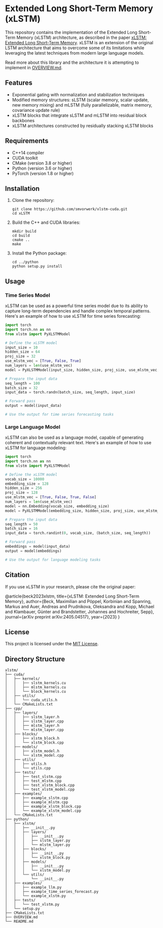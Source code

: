 # Extended Long Short-Term Memory (xLSTM)

This repository contains the implementation of the Extended Long Short-Term Memory (xLSTM) architecture, as described in the paper [xLSTM: Extended Long Short-Term Memory](https://arxiv.org/abs/2405.04517). xLSTM is an extension of the original LSTM architecture that aims to overcome some of its limitations while leveraging the latest techniques from modern large language models.

Read more about this library and the architecture it is attempting to implement in [OVERVIEW.md](OVERVIEW.md).

## Features

- Exponential gating with normalization and stabilization techniques
- Modified memory structures: sLSTM (scalar memory, scalar update, new memory mixing) and mLSTM (fully parallelizable, matrix memory, covariance update rule)
- xLSTM blocks that integrate sLSTM and mLSTM into residual block backbones
- xLSTM architectures constructed by residually stacking xLSTM blocks

## Requirements

- C++14 compiler
- CUDA toolkit
- CMake (version 3.8 or higher)
- Python (version 3.6 or higher)
- PyTorch (version 1.8 or higher)

## Installation

1. Clone the repository:

    ```shell
    git clone https://github.com/smvorwerk/xlstm-cuda.git
    cd xLSTM
    ```

2. Build the C++ and CUDA libraries:

    ```shell
    mkdir build
    cd build
    cmake ..
    make
    ```

3. Install the Python package:

    ```shell
    cd ../python
    python setup.py install
    ```

## Usage

### Time Series Model

xLSTM can be used as a powerful time series model due to its ability to capture long-term dependencies and handle complex temporal patterns. Here's an example of how to use xLSTM for time series forecasting:

```python
import torch
import torch.nn as nn
from xlstm import PyXLSTMModel

# Define the xLSTM model
input_size = 10
hidden_size = 64
proj_size = 32
use_mlstm_vec = [True, False, True]
num_layers = len(use_mlstm_vec)
model = PyXLSTMModel(input_size, hidden_size, proj_size, use_mlstm_vec, num_layers)

# Prepare the input data
seq_length = 100
batch_size = 32
input_data = torch.randn(batch_size, seq_length, input_size)

# Forward pass
output = model(input_data)

# Use the output for time series forecasting tasks
```

### Large Language Model

xLSTM can also be used as a language model, capable of generating coherent and contextually relevant text. Here's an example of how to use xLSTM for language modeling:

```python
import torch
import torch.nn as nn
from xlstm import PyXLSTMModel

# Define the xLSTM model
vocab_size = 10000
embedding_size = 128
hidden_size = 256
proj_size = 128
use_mlstm_vec = [True, False, True, False]
num_layers = len(use_mlstm_vec)
model = nn.Embedding(vocab_size, embedding_size)
model = PyXLSTMModel(embedding_size, hidden_size, proj_size, use_mlstm_vec, num_layers)

# Prepare the input data
seq_length = 50
batch_size = 16
input_data = torch.randint(0, vocab_size, (batch_size, seq_length))

# Forward pass
embeddings = model(input_data)
output = model(embeddings)

# Use the output for language modeling tasks
```

## Citation

If you use xLSTM in your research, please cite the original paper:

@article{beck2023xlstm,
  title={xLSTM: Extended Long Short-Term Memory},
  author={Beck, Maximilian and Pöppel, Korbinian and Spanring, Markus and Auer, Andreas and Prudnikova, Oleksandra and Kopp, Michael and Klambauer, Günter and Brandstetter, Johannes and Hochreiter, Sepp},
  journal={arXiv preprint arXiv:2405.04517},
  year={2023}
}

## License

This project is licensed under the [MIT License](./LICENSE).

## Directory Structure

```shell
xlstm/
├── cuda/
│   ├── kernels/
│   │   ├── slstm_kernels.cu
│   │   ├── mlstm_kernels.cu
│   │   └── block_kernels.cu
│   ├── utils/
│   │   └── cuda_utils.h
│   └── CMakeLists.txt
├── cpp/
│   ├── layers/
│   │   ├── slstm_layer.h
│   │   ├── slstm_layer.cpp
│   │   ├── mlstm_layer.h
│   │   └── mlstm_layer.cpp
│   ├── blocks/
│   │   ├── xlstm_block.h
│   │   └── xlstm_block.cpp
│   ├── models/
│   │   ├── xlstm_model.h
│   │   └── xlstm_model.cpp
│   ├── utils/
│   │   ├── utils.h
│   │   └── utils.cpp
│   ├── tests/
│   │   ├── test_slstm.cpp
│   │   ├── test_mlstm.cpp
│   │   ├── test_xlstm_block.cpp
│   │   └── test_xlstm_model.cpp
│   ├── examples/
│   │   ├── example_slstm.cpp
│   │   ├── example_mlstm.cpp
│   │   ├── example_xlstm_block.cpp
│   │   └── example_xlstm_model.cpp
│   └── CMakeLists.txt
├── python/
│   ├── xlstm/
│   │   ├── __init__.py
│   │   ├── layers/
│   │   │   ├── __init__.py
│   │   │   ├── slstm_layer.py
│   │   │   └── mlstm_layer.py
│   │   ├── blocks/
│   │   │   ├── __init__.py
│   │   │   └── xlstm_block.py
│   │   ├── models/
│   │   │   ├── __init__.py
│   │   │   └── xlstm_model.py
│   │   └── utils/
│   │       └── __init__.py
│   ├── examples/
│   │   ├── example_llm.py
│   │   ├── example_time_series_forecast.py
│   │   └── example_xlstm.py
│   ├── tests/
│   │   └── test_xlstm.py
│   └── setup.py
├── CMakeLists.txt
├── OVERVIEW.md
└── README.md
```

